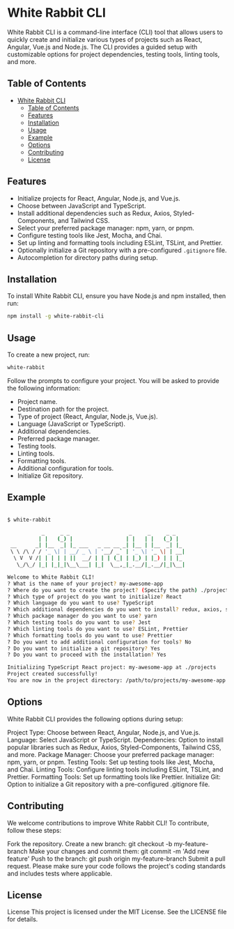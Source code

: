 # White Rabbit CLI

White Rabbit CLI is a command-line interface (CLI) tool that allows users to quickly create and initialize various types of projects such as React, Angular, Vue.js and Node.js. The CLI provides a guided setup with customizable options for project dependencies, testing tools, linting tools, and more.

## Table of Contents

- [White Rabbit CLI](#white-rabbit-cli)
  - [Table of Contents](#table-of-contents)
  - [Features](#features)
  - [Installation](#installation)
  - [Usage](#usage)
  - [Example](#example)
  - [Options](#options)
  - [Contributing](#contributing)
  - [License](#license)

## Features

- Initialize projects for React, Angular, Node.js, and Vue.js.
- Choose between JavaScript and TypeScript.
- Install additional dependencies such as Redux, Axios, Styled-Components, and Tailwind CSS.
- Select your preferred package manager: npm, yarn, or pnpm.
- Configure testing tools like Jest, Mocha, and Chai.
- Set up linting and formatting tools including ESLint, TSLint, and Prettier.
- Optionally initialize a Git repository with a pre-configured `.gitignore` file.
- Autocompletion for directory paths during setup.

## Installation

To install White Rabbit CLI, ensure you have Node.js and npm installed, then run:

```sh
npm install -g white-rabbit-cli

```

## Usage

To create a new project, run:

```sh
white-rabbit

```

Follow the prompts to configure your project. You will be asked to provide the following information:

- Project name.
- Destination path for the project.
- Type of project (React, Angular, Node.js, Vue.js).
- Language (JavaScript or TypeScript).
- Additional dependencies.
- Preferred package manager.
- Testing tools.
- Linting tools.
- Formatting tools.
- Additional configuration for tools.
- Initialize Git repository.

## Example

```sh

$ white-rabbit

           _     _ _                   _     _     _ _
          | |   (_) |                 | |   | |   (_) |
 __      _| |__  _| |_ ___   _ __ __ _| |__ | |__  _| |_
 \ \ /\ / / '_ \| | __/ _ \ | '__/ _` | '_ \| '_ \| | __|
  \ V  V /| | | | | ||  __/ | | | (_| | |_) | |_) | | |_
   \_/\_/ |_| |_|_|\__\___| |_|  \__,_|_.__/|_.__/|_|\__|

Welcome to White Rabbit CLI!
? What is the name of your project? my-awesome-app
? Where do you want to create the project? (Specify the path) ./projects
? Which type of project do you want to initialize? React
? Which language do you want to use? TypeScript
? Which additional dependencies do you want to install? redux, axios, styled-components
? Which package manager do you want to use? yarn
? Which testing tools do you want to use? Jest
? Which linting tools do you want to use? ESLint, Prettier
? Which formatting tools do you want to use? Prettier
? Do you want to add additional configuration for tools? No
? Do you want to initialize a git repository? Yes
? Do you want to proceed with the installation? Yes

Initializing TypeScript React project: my-awesome-app at ./projects
Project created successfully!
You are now in the project directory: /path/to/projects/my-awesome-app

```

## Options

White Rabbit CLI provides the following options during setup:

Project Type: Choose between React, Angular, Node.js, and Vue.js.
Language: Select JavaScript or TypeScript.
Dependencies: Option to install popular libraries such as Redux, Axios, Styled-Components, Tailwind CSS, and more.
Package Manager: Choose your preferred package manager: npm, yarn, or pnpm.
Testing Tools: Set up testing tools like Jest, Mocha, and Chai.
Linting Tools: Configure linting tools including ESLint, TSLint, and Prettier.
Formatting Tools: Set up formatting tools like Prettier.
Initialize Git: Option to initialize a Git repository with a pre-configured .gitignore file.

## Contributing

We welcome contributions to improve White Rabbit CLI! To contribute, follow these steps:

Fork the repository.
Create a new branch: git checkout -b my-feature-branch
Make your changes and commit them: git commit -m 'Add new feature'
Push to the branch: git push origin my-feature-branch
Submit a pull request.
Please make sure your code follows the project's coding standards and includes tests where applicable.

## License

License
This project is licensed under the MIT License. See the LICENSE file for details.
